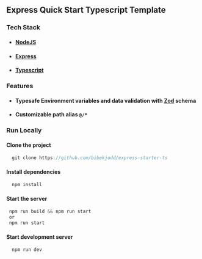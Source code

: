 ## Express Quick Start Typescript Template

### Tech Stack

- #### [NodeJS](https://nodejs.org/en)

- #### [Express](https://expressjs.com/)

- #### [Typescript](https://www.typescriptlang.org/)

### Features

- #### Typesafe Environment variables and data validation with [Zod](https://zod.dev/) schema
- #### Customizable path alias `@/*`

### Run Locally

#### Clone the project

```js
  git clone https://github.com/bibekjodd/express-starter-ts
```

#### Install dependencies

```js
  npm install
```

#### Start the server

```js
 npm run build && npm run start
 or
 npm run start
```

#### Start development server

```js
  npm run dev
```
